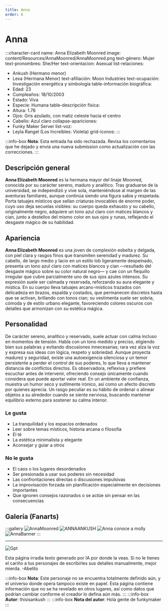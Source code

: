 ```yaml
---
title: Anna
order: 6
---
```


# Anna

:::character-card
name: Anna Elizabeth Moonred
image: content/Resources/AnnaMoonred/AnnaMoonred.png
text-género: Mujer
text-pronombres: She/Her
text-orientacion: Asexual
list-relaciones:
  - Ankush (Hermano menor)
  - Lexa (Hermana Menor)
text-afiliación: Moon Industries
text-ocupación: Investigación energética y simbología
table-información biográfica:
  - Edad: 23
  - Cumpleaños: 18/10/2003
  - Estado: Viva
  - Especie: Humana
table-descripción física:
  - Altura: 1.76
  - Ojos: Gris azulado, con matiz celeste hacia el centro
  - Cabello: Azul claro
collapse-apariciones:
  - Funky Maker Server
list-voz:
  - Leyla Rangel (Los Increíbles: Violeta)
grid-iconos:
:::

:::info-box
**Nota**: Esta entrada ha sido rechazada. Revisa los comentarios que he dejado y envía una nueva submission como actualización con las correcciones.
:::

## Descripción general

**Anna Elizabeth Moonred** es la hermana mayor del linaje Moonred, conocida por su carácter sereno, maduro y analítico. Tras graduarse de la universidad, se independizó y vive sola, manteniéndose al margen de las aventuras familiares, aunque continúa siendo una figura sabia y respetada. Porta tatuajes místicos que sellan criaturas invocables de enorme poder, cuyo uso deja secuelas visibles: su cuerpo queda exhausto y su cabello, originalmente negro, adquiere un tono azul claro con matices blancos y cian, junto a destellos del mismo color en sus ojos y runas, reflejando el desgaste mágico de su habilidad.

## Apariencia

**Anna Elizabeth Moonred** es una joven de complexión esbelta y delgada, con piel clara y rasgos finos que transmiten serenidad y madurez. Su cabello, de largo medio y lacio en un estilo lob ligeramente despeinado, presenta un tono azul claro con matices blancos y cian —resultado del desgaste mágico sobre su color natural negro— y cae con un flequillo irregular que cubre parcialmente uno de sus ojos azules intensos. Su expresión suele ser calmada y reservada, reforzando su aura elegante y mística. En su cuerpo lleva tatuajes arcano-místicos trazados con delicadeza en brazos, espalda y costados, que permanecen discretos hasta que se activan, brillando con tonos cian; su vestimenta suele ser sobria, cómoda y de estilo urbano elegante, favoreciendo colores oscuros con detalles que armonizan con su estética mágica.

## Personalidad

De carácter sereno, analítico y reservado, suele actuar con calma incluso en momentos de tensión. Habla con un tono medido y preciso, eligiendo bien sus palabras y evitando discusiones innecesarias; rara vez alza la voz y expresa sus ideas con lógica, respeto y sobriedad. Aunque proyecta madurez y seguridad, existe una autoexigencia silenciosa y un temor persistente a perder el control de sus poderes, lo que lleva a mantener distancia de conflictos directos. Es observadora, reflexiva y prefiere escuchar antes de intervenir, ofreciendo consejo únicamente cuando considera que puede aportar valor real. En un ambiente de confianza, muestra un humor seco y sutilmente irónico, así como un afecto discreto por quienes aprecia. Un rasgo peculiar es su hábito de ordenar o alinear objetos a su alrededor cuando se siente nerviosa, buscando mantener equilibrio externo para sostener su calma interior.

### Le gusta
  - La tranquilidad y los espacios ordenados
  - Leer sobre temas místicos, historia arcana o filosofía
  - El té
  - La estética minimalista y elegante
  - Aconsejar y guiar a otros

### No le gusta
  - El caos o los lugares desordenados
  - Ser presionada a usar sus poderes sin necesidad
  - Las confrontaciones directas o discusiones impulsivas
  - La improvisación forzada sin planificación especialmente en decisiones importantes
  - Que ignoren consejos razonados o se actúe sin pensar en las consecuencias

## Galería (Fanarts)

:::gallery
![AnnaMoonred](content/Resources/AnnaMoonred/AnnaMoonred.png)
![ANNAANKUSH](content/Resources/AnnaMoonred/ANNAANKUSH-1.png)
![Anna conoce a molly](content/Resources/AnnaMoonred/Annaconociendoadavid.png)
![AnnaBanner](content/Resources/AnnaMoonred/AnnaBanner.png)
:::

---

![Gpt](content/Resources/gpt.png)

Esta página irradia texto generado por IA por donde la veas. Si no le tienes el cariño a tus personajes de escribirles sus detalles manualmente, mejor mierda.
-Abelito

:::info-box
**Nota**: Este personaje no se encuentra totalmente definido aún, y el universo donde opera tampoco existe en papel. Esta página contiene
información que no se ha revelado en otros lugares, así como datos que podrían cambiar conforme el creador lo defina aún más.
:::
:::info-box
**Autor**: thisisankush
:::
:::info-box
**Nota del autor**: Hola gente de funkymaker
:::

